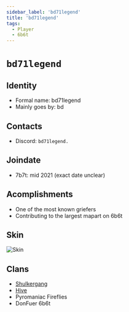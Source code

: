 ```yaml
---
sidebar_label: 'bd71legend'
title: 'bd71legend'
tags:
  - Player
  - 6b6t
---
```


# `bd71legend`

## Identity
* Formal name: bd71legend
* Mainly goes by: bd

## Contacts
* Discord: `bd71legend.`

## Joindate
* 7b7t: mid 2021 (exact date unclear)

## Acomplishments
* One of the most known griefers
* Contributing to the largest mapart on 6b6t

## Skin
![Skin](https://s.namemc.com/3d/skin/body.png?id=a6e0f7c0dc4c4bae&model=classic&theta=30&phi=21&time=90&width=100&height=200)

## Clans
* [Shulkergang](../../Groups/shulkergang.md)
* [Hive](../../Groups/hive.md)
* Pyromaniac Fireflies
* DonFuer 6b6t
